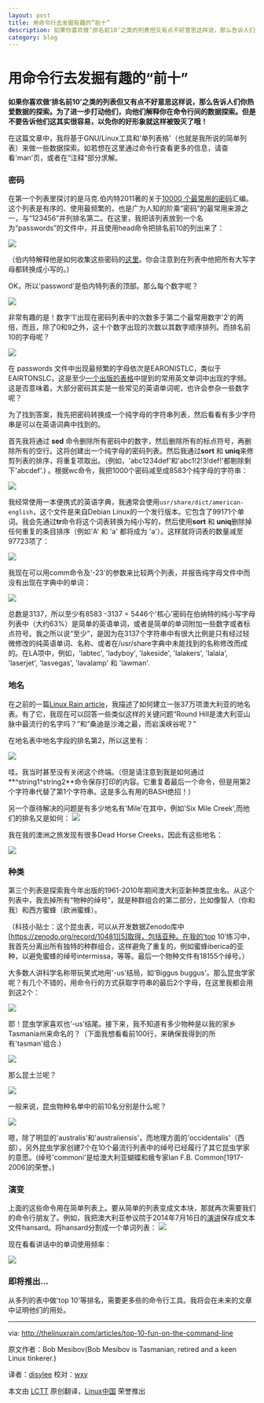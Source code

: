 ```yaml
---
layout: post
title: 用命令行去发掘有趣的“前十”
description: 如果你喜欢做‘排名前10’之类的列表但又有点不好意思这样说，那么告诉人们你热爱数据的探索。为了进一步打动他们，向他们解释你在命令行间的数据探索。但是不要告诉他们这其实很容易，以免你的好形象就这样被毁灭了哦！
category: blog
---
```


用命令行去发掘有趣的“前十”
================================================================================

**如果你喜欢做‘排名前10’之类的列表但又有点不好意思这样说，那么告诉人们你热爱数据的探索。为了进一步打动他们，向他们解释你在命令行间的数据探索。但是不要告诉他们这其实很容易，以免你的好形象就这样被毁灭了哦！**

在这篇文章中，我将基于GNU/Linux工具和'单列表格'（也就是我所说的简单列表）来做一些数据探索。如若想在这里通过命令行查看更多的信息，请查看'man'页，或者在“注释”部分求解。

### 密码 ###

在第一个列表里探讨的是马克.伯内特2011著的关于[10000 个最常用的密码][1]汇编。这个列表是有序的、使用最频繁的，也是广为人知的阶乘“密码”的最常用来源之一，与“123456”并列排名第二。在这里，我把该列表放到一个名为“passwords”的文件中，并且使用head命令把排名前10的列出来了：

![](http://thelinuxrain.com/content/01-articles/67-top-10-fun-on-the-command-line/1.png)

（伯内特解释他是如何收集这些密码的[这里][2]。你会注意到在列表中他把所有大写字母都转换成小写的。)

OK，所以'password'是伯内特列表的顶部。那么每个数字呢？

![](http://thelinuxrain.com/content/01-articles/67-top-10-fun-on-the-command-line/2.png)

非常有趣的是！数字'1'出现在密码列表中的次数多于第二个最常用数字'2'的两倍，而且，除了0和9之外，这十个数字出现的次数以其数字顺序排列。而排名前10的字母呢？

![](http://thelinuxrain.com/content/01-articles/67-top-10-fun-on-the-command-line/3.png)

在 passwords 文件中出现最频繁的字母依次是EARONISTLC，类似于EAIRTONSLC，这是至少[一个出版的表格][3]中提到的常用英文单词中出现的字频。这是否意味着，大部分密码其实是一些常见的英语单词呢，也许会参杂一些数字呢？

为了找到答案，我先把密码转换成一个纯字母的字符串列表，然后看看有多少字符串是可以在英语词典中找到的。

首先我将通过 **sed** 命令删除所有密码中的数字，然后删除所有的标点符号，再删除所有的空行。这将创建出一个纯字母的密码列表。然后我通过**sort** 和 **uniq**来修剪列表的排序，将重复项取出。（例如，'abc1234def'和'abc1!2!3!def!'都剔除剩下'abcdef'.) 。根据wc命令，我把1000个密码减至成8583个纯字母的字符串：

![](http://thelinuxrain.com/content/01-articles/67-top-10-fun-on-the-command-line/4.png)

我经常使用一本便携式的英语字典，我通常会使用`usr/share/dict/american-english`，这个文件是来自Debian Linux的一个发行版本。它包含了99171个单词。我会先通过**tr**命令将这个词表转换为纯小写的，然后使用**sort** 和 **uniq**删除掉任何重复的条目排序（例如'A' 和 'a' 都将成为 'a'）。这样就将词表的数量减至97723项了：

![](http://thelinuxrain.com/content/01-articles/67-top-10-fun-on-the-command-line/5.png)

我现在可以用comm命令及'-23'的参数来比较两个列表，并报告纯字母文件中而没有出现在字典中的单词：

![](http://thelinuxrain.com/content/01-articles/67-top-10-fun-on-the-command-line/6.png)

总数是3137，所以至少有8583 -3137 = 5446个'核心'密码在伯纳特的纯小写字母列表中（大约63%）是简单的英语单词，或者是简单的单词附加一些数字或者标点符号。我之所以说“至少”，是因为在3137个字符串中有很大比例是只有经过轻微修改的纯英语单词、名称、或者在/usr/share字典中未能找到的名称修改而成的。在LA项中，例如，'labtec', 'ladyboy', 'lakeside', 'lalakers', 'lalala', 'laserjet', 'lasvegas', 'lavalamp' 和 'lawman'.

### 地名 ###

在之前的一篇[Linux Rain article][4]，我描述了如何建立一张37万项澳大利亚的地名表。有了它，我现在可以回答一些类似这样的关键问题“Round Hill是澳大利亚山脉中最流行的名字吗？”和“桑迪是沙滩之最，而岩溪峡谷呢？”

在地名表中地名字段的排名第2，所以这里有：

![](http://thelinuxrain.com/content/01-articles/67-top-10-fun-on-the-command-line/7.png)

哇。我当时甚至没有关闭这个终端。（但是请注意到我是如何通过**\^string1\^string2**命令保存打印的内容。它重复着最后一个命令，但是用第2个字符串代替了第1个字符串。这是多么有用的BASH绝招！）

另一个亟待解决的问题是有多少地名有'Mile'在其中，例如'Six Mile Creek',而他们的排名又是如何：
![](http://thelinuxrain.com/content/01-articles/67-top-10-fun-on-the-command-line/8.png)

我在我的澳洲之旅发现有很多Dead Horse Creeks，因此有这些地名：

![](http://thelinuxrain.com/content/01-articles/67-top-10-fun-on-the-command-line/9.png)


### 种类 ###

第三个列表是探索我今年出版的1961-2010年期间澳大利亚新种类昆虫名。从这个列表中，我去掉所有“物种的绰号”，就是种群组合的第二部分，比如像智人（你和我）和西方蜜蜂（欧洲蜜蜂）。

（科技小贴士：这个昆虫表，可以从开发数据Zenodo库中[https://zenodo.org/record/10481][5]取得，包括亚种。在我的‘top 10’练习中，我首先分离出所有独特的种群组合，这样避免了重复的，例如蜜蜂iberica的亚种，以避免蜜蜂的绰号intermissa，等等。最后一个物种文件有18155个绰号。）

大多数人讲科学名称带玩笑式地用'-us'结局，如'Biggus buggus'。那么昆虫学家呢？有几个不错的，用命令行的方式获取字符串的最后2个字母，在这里我都会用到这2个：

![](http://thelinuxrain.com/content/01-articles/67-top-10-fun-on-the-command-line/10.png)

耶！昆虫学家喜欢也‘-us’结尾。接下来，我不知道有多少物种是以我的家乡Tasmania州来命名的？（下面我想看看前100行，来确保我得到的所有'tasman'组合.)

![](http://thelinuxrain.com/content/01-articles/67-top-10-fun-on-the-command-line/11.png)

那么昆士兰呢？

![](http://thelinuxrain.com/content/01-articles/67-top-10-fun-on-the-command-line/12.png)

一般来说，昆虫物种名单中的前10名分别是什么呢？

![](http://thelinuxrain.com/content/01-articles/67-top-10-fun-on-the-command-line/13.png)

嗯，除了明显的'australis'和'australiensis'，而地理方面的'occidentalis'（西部），另外昆虫学家创建7个在10个最流行列表中的绰号已经履行了其它昆虫学家的意愿。(绰号'commoni'是给澳大利亚蝴蝶和蛾专家Ian F.B. Common[1917-2006]的荣誉。)

### 演变 ###

上面的这些命令用在简单列表上。要从简单的列表变成文本块，那就再次需要我们的命令行朋友了。例如，我把澳大利亚参议院于2014年7月16日的[演讲][6]保存成文本文件hansard。将hansard分割成一个单词列表：
![](http://thelinuxrain.com/content/01-articles/67-top-10-fun-on-the-command-line/14.png)


现在看看讲话中的单词使用频率：

![](http://thelinuxrain.com/content/01-articles/67-top-10-fun-on-the-command-line/15.png)

### 即将推出... ###

从多列的表中做'top 10'等排名，需要更多些的命令行工具。我将会在未来的文章中证明他们的用处。


--------------------------------------------------------------------------------

via: http://thelinuxrain.com/articles/top-10-fun-on-the-command-line

原文作者：Bob Mesibov(Bob Mesibov is Tasmanian, retired and a keen Linux tinkerer.)

译者：[disylee](https://github.com/译者ID) 校对：[wxy](https://github.com/wxy)

本文由 [LCTT](https://github.com/LCTT/TranslateProject) 原创翻译，[Linux中国](http://linux.cn/) 荣誉推出

[1]:https://xato.net/passwords/more-top-worst-passwords/#.U8eD13AvDy0
[2]:https://xato.net/passwords/how-i-collect-passwords/#.U8eEdnAvDy0
[3]:http://www.rinkworks.com/words/letterfreq.shtml
[4]:http://www.thelinuxrain.com/articles/building-a-gazetteer-table-from-kml-files
[5]:https://zenodo.org/record/10481
[6]:http://parlinfo.aph.gov.au/parlInfo/search/display/display.w3p;db=CHAMBER;id=chamber%2Fhansards%2F232fa1a8-d7e8-4b22-9018-1a99b5a96812%2F0025;query=Id%3A%22chamber%2Fhansards%2F232fa1a8-d7e8-4b22-9018-1a99b5a96812%2F0000%22
